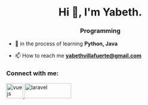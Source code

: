 <h1 align="center">Hi 👋, I'm Yabeth.</h1>
<h3 align="center">Programming</h3>

- 🌱 in the process of learning **Python, Java**

- 📫 How to reach me **yabethvillafuerte@gmail.com**

<h3 align="left">Connect with me:</h3>
<p align="left">
</p>
<a href="https://vuejs.org/" target="_blank" rel="noreferrer"> <img src="https://i.pinimg.com/originals/25/8c/6e/258c6eff1dbe4fec23d3fc8d5c6fb23a.png" alt="vuejs" width="45" height="40"/> </a>
<a href="https://laravel.com/" target="_blank" rel="noreferrer">
  <img src="https://upload.wikimedia.org/wikipedia/commons/thumb/3/36/Logo.min.svg/1280px-Logo.min.svg.png" alt="laravel" width="125" height="40"/>
</a>
